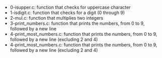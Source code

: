 * 0-isupper.c: function that checks for uppercase character
* 1-isdigit.c: function that checks for a digit (0 through 9)
* 2-mul.c: function that multiplies two integers
* 3-print_numbers.c: function that prints the numbers, from 0 to 9, followed by a new line
* 4-print_most_numbers.c: function that prints the numbers, from 0 to 9, followed by a new line (excluding 2 and 4)
* 4-print_most_numbers.c: function that prints the numbers, from 0 to 9, followed by a new line (excluding 2 and 4)

